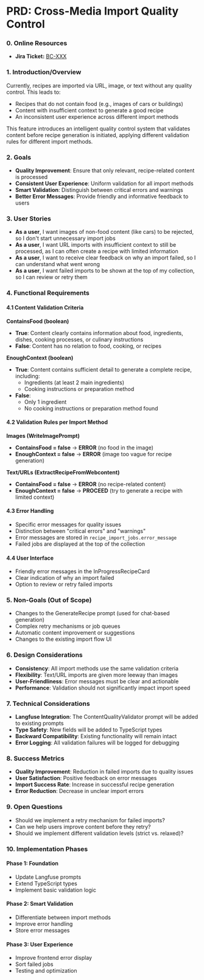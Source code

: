# PRD: Cross-Media Import Quality Control

### 0. Online Resources

- **Jira Ticket:** [BC-XXX](https://bonchef.atlassian.net/browse/BC-XXX)

### 1. Introduction/Overview

Currently, recipes are imported via URL, image, or text without any quality control. This leads to:

- Recipes that do not contain food (e.g., images of cars or buildings)
- Content with insufficient context to generate a good recipe
- An inconsistent user experience across different import methods

This feature introduces an intelligent quality control system that validates content before recipe generation is initiated, applying different validation rules for different import methods.

### 2. Goals

- **Quality Improvement**: Ensure that only relevant, recipe-related content is processed
- **Consistent User Experience**: Uniform validation for all import methods
- **Smart Validation**: Distinguish between critical errors and warnings
- **Better Error Messages**: Provide friendly and informative feedback to users

### 3. User Stories

- **As a user**, I want images of non-food content (like cars) to be rejected, so I don't start unnecessary import jobs
- **As a user**, I want URL imports with insufficient context to still be processed, as I can often create a recipe with limited information
- **As a user**, I want to receive clear feedback on why an import failed, so I can understand what went wrong
- **As a user**, I want failed imports to be shown at the top of my collection, so I can review or retry them

### 4. Functional Requirements

#### 4.1 Content Validation Criteria

**ContainsFood (boolean)**

- **True**: Content clearly contains information about food, ingredients, dishes, cooking processes, or culinary instructions
- **False**: Content has no relation to food, cooking, or recipes

**EnoughContext (boolean)**

- **True**: Content contains sufficient detail to generate a complete recipe, including:
    - Ingredients (at least 2 main ingredients)
    - Cooking instructions or preparation method
- **False**:
    - Only 1 ingredient
    - No cooking instructions or preparation method found

#### 4.2 Validation Rules per Import Method

**Images (WriteImagePrompt)**

- **ContainsFood = false** → **ERROR** (no food in the image)
- **EnoughContext = false** → **ERROR** (image too vague for recipe generation)

**Text/URLs (ExtractRecipeFromWebcontent)**

- **ContainsFood = false** → **ERROR** (no recipe-related content)
- **EnoughContext = false** → **PROCEED** (try to generate a recipe with limited context)

#### 4.3 Error Handling

- Specific error messages for quality issues
- Distinction between "critical errors" and "warnings"
- Error messages are stored in `recipe_import_jobs.error_message`
- Failed jobs are displayed at the top of the collection

#### 4.4 User Interface

- Friendly error messages in the InProgressRecipeCard
- Clear indication of why an import failed
- Option to review or retry failed imports

### 5. Non-Goals (Out of Scope)

- Changes to the GenerateRecipe prompt (used for chat-based generation)
- Complex retry mechanisms or job queues
- Automatic content improvement or suggestions
- Changes to the existing import flow UI

### 6. Design Considerations

- **Consistency**: All import methods use the same validation criteria
- **Flexibility**: Text/URL imports are given more leeway than images
- **User-Friendliness**: Error messages must be clear and actionable
- **Performance**: Validation should not significantly impact import speed

### 7. Technical Considerations

- **Langfuse Integration**: The ContentQualityValidator prompt will be added to existing prompts
- **Type Safety**: New fields will be added to TypeScript types
- **Backward Compatibility**: Existing functionality will remain intact
- **Error Logging**: All validation failures will be logged for debugging

### 8. Success Metrics

- **Quality Improvement**: Reduction in failed imports due to quality issues
- **User Satisfaction**: Positive feedback on error messages
- **Import Success Rate**: Increase in successful recipe generation
- **Error Reduction**: Decrease in unclear import errors

### 9. Open Questions

- Should we implement a retry mechanism for failed imports?
- Can we help users improve content before they retry?
- Should we implement different validation levels (strict vs. relaxed)?

### 10. Implementation Phases

#### **Phase 1: Foundation**

- Update Langfuse prompts
- Extend TypeScript types
- Implement basic validation logic

#### **Phase 2: Smart Validation**

- Differentiate between import methods
- Improve error handling
- Store error messages

#### **Phase 3: User Experience**

- Improve frontend error display
- Sort failed jobs
- Testing and optimization
